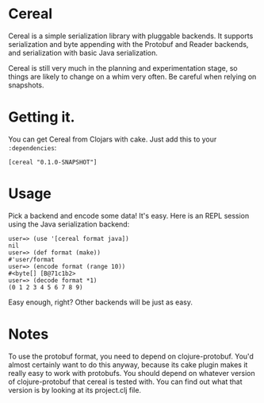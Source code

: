 # Cereal

Cereal is a simple serialization library with pluggable backends. It supports serialization and byte appending with the Protobuf and Reader backends, and serialization with basic Java serialization.

Cereal is still very much in the planning and experimentation stage, so things are likely to change on a whim very often. Be careful when relying on snapshots.

# Getting it.

You can get Cereal from Clojars with cake. Just add this to your `:dependencies`:

    [cereal "0.1.0-SNAPSHOT"]

# Usage

Pick a backend and encode some data! It's easy. Here is an REPL session using the Java serialization backend:

    user=> (use '[cereal format java])
    nil
    user=> (def format (make))
    #'user/format
    user=> (encode format (range 10))
    #<byte[] [B@71c1b2>
    user=> (decode format *1)
    (0 1 2 3 4 5 6 7 8 9)

Easy enough, right? Other backends will be just as easy.

# Notes

To use the protobuf format, you need to depend on clojure-protobuf. You'd almost certainly want to do this anyway, because its cake plugin makes it really easy to work with protobufs. You should depend on whatever version of clojure-protobuf that cereal is tested with. You can find out what that version is by looking at its project.clj file.